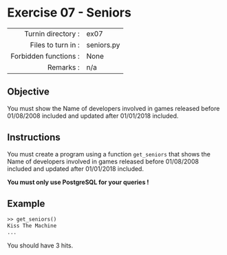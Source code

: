 # Exercise 07 - Seniors

|                         |                    |
| -----------------------:| ------------------ |
|   Turnin directory :    |  ex07              |
|   Files to turn in :    |  seniors.py        |
|   Forbidden functions : |  None              |
|   Remarks :             |  n/a               |

## Objective

You must show the Name of developers involved in games released before 01/08/2008 included and updated after 01/01/2018 included.

## Instructions

You must create a program using a function `get_seniors` that shows the Name of developers involved in games released before 01/08/2008 included and updated after 01/01/2018 included.

**You must only use PostgreSQL for your queries !**


## Example

```txt
>> get_seniors()
Kiss The Machine
...
```

You should have 3 hits.